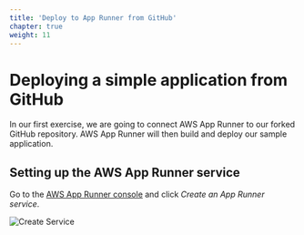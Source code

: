 ```yaml
---
title: 'Deploy to App Runner from GitHub'
chapter: true
weight: 11
---
```


# Deploying a simple application from GitHub

In our first exercise, we are going to connect AWS App Runner to our forked GitHub repository. AWS
App Runner will then build and deploy our sample application.

## Setting up the AWS App Runner service

Go to the [AWS App Runner console](https://console.aws.amazon.com/apprunner/home) and click
_Create an App Runner service_.

![Create Service](/images/intermediate/service-create-service.png)
